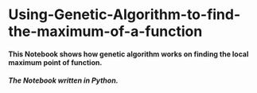 # Using-Genetic-Algorithm-to-find-the-maximum-of-a-function
#### This Notebook shows how genetic algorithm works on finding the local maximum point of function.
##### The Notebook written in Python.

